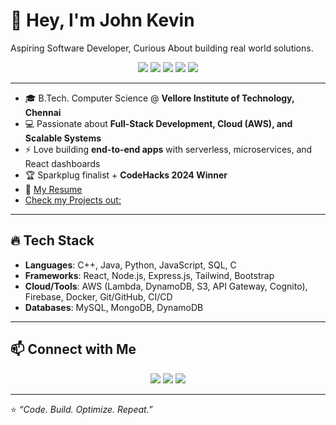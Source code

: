 # 👋 Hey, I'm John Kevin  

Aspiring Software Developer, Curious About building real world solutions.

<p align="center">
  <img src="https://img.shields.io/badge/Code-C++-00599C?style=for-the-badge&logo=cplusplus&logoColor=white"/>
  <img src="https://img.shields.io/badge/Java-007396?style=for-the-badge&logo=java&logoColor=white"/>
  <img src="https://img.shields.io/badge/Python-3670A0?style=for-the-badge&logo=python&logoColor=ffdd54"/>
  <img src="https://img.shields.io/badge/React-20232A?style=for-the-badge&logo=react&logoColor=61DAFB"/>
  <img src="https://img.shields.io/badge/AWS-232F3E?style=for-the-badge&logo=amazon-aws&logoColor=FF9900"/>
</p>

---

- 🎓 B.Tech. Computer Science @ **Vellore Institute of Technology, Chennai** 
- 💻 Passionate about **Full-Stack Development, Cloud (AWS), and Scalable Systems**  
- ⚡ Love building **end-to-end apps** with serverless, microservices, and React dashboards  
- 🏆 Sparkplug finalist + **CodeHacks 2024 Winner**  
- 📄 [My Resume](https://drive.google.com/file/d/1vuHB_j9EFFgXMlDtmxEj-LuqvFpGlwqa/view?usp=sharing)
- [Check my Projects out:](https://github.com/gottostartsomewhere/)

---

## 🔥 Tech Stack  
- **Languages**: C++, Java, Python, JavaScript, SQL, C  
- **Frameworks**: React, Node.js, Express.js, Tailwind, Bootstrap  
- **Cloud/Tools**: AWS (Lambda, DynamoDB, S3, API Gateway, Cognito), Firebase, Docker, Git/GitHub, CI/CD  
- **Databases**: MySQL, MongoDB, DynamoDB  

---

## 📫 Connect with Me 
<p align="center">
  <a href="mailto:johnkevin0742@gmail.com"><img src="https://img.shields.io/badge/Email-D14836?style=for-the-badge&logo=gmail&logoColor=white"/></a>
  <a href="https://www.linkedin.com/in/john-kevin-b8972a278"><img src="https://img.shields.io/badge/LinkedIn-0077B5?style=for-the-badge&logo=linkedin&logoColor=white"/></a>
  <a href="https://github.com/gottostartsomewhere"><img src="https://img.shields.io/badge/GitHub-100000?style=for-the-badge&logo=github&logoColor=white"/></a>
</p>

---

⭐️ *“Code. Build. Optimize. Repeat.”*
